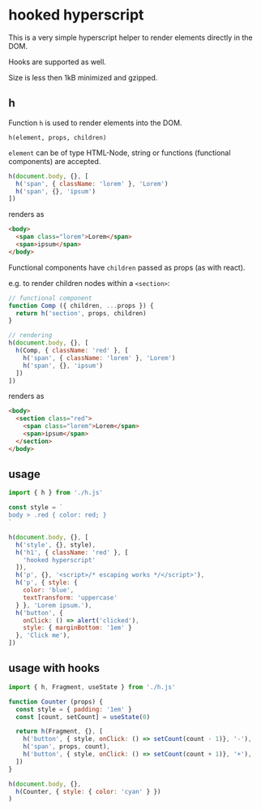 # hooked hyperscript 

This is a very simple hyperscript helper to render elements directly in the DOM.

Hooks are supported as well.

Size is less then 1kB minimized and gzipped.

## h

Function `h` is used to render elements into the DOM.

    h(element, props, children)

`element` can be of type HTML-Node, string or functions (functional components) are accepted.

```js
h(document.body, {}, [
  h('span', { className: 'lorem' }, 'Lorem')
  h('span', {}, 'ipsum')
])
```

renders as 

```html
<body>
  <span class="lorem">Lorem</span>
  <span>ipsum</span>
</body>
```

Functional components have `children` passed as props (as with react).

e.g. to render children nodes within a `<section>`:  
```js
// functional component
function Comp ({ children, ...props }) {
  return h('section', props, children)
}

// rendering
h(document.body, {}, [
  h(Comp, { className: 'red' }, [
    h('span', { className: 'lorem' }, 'Lorem')
    h('span', {}, 'ipsum')
  ])
])
```

renders as 

```html
<body>
  <section class="red">
    <span class="lorem">Lorem</span>
    <span>ipsum</span>
  </section>
</body>
```

## usage

```js
import { h } from './h.js'

const style = `
body > .red { color: red; } 
`

h(document.body, {}, [
  h('style', {}, style),
  h('h1', { className: 'red' }, [
    'hooked hyperscript'
  ]),
  h('p', {}, '<script>/* escaping works */</script>'),
  h('p', { style: { 
    color: 'blue', 
    textTransform: 'uppercase' 
  } }, 'Lorem ipsum.'),
  h('button', { 
    onClick: () => alert('clicked'), 
    style: { marginBottom: '1em' } 
  }, 'Click me'),
])
```

## usage with hooks

```js
import { h, Fragment, useState } from './h.js'

function Counter (props) {
  const style = { padding: '1em' }
  const [count, setCount] = useState(0)

  return h(Fragment, {}, [
    h('button', { style, onClick: () => setCount(count - 1)}, '-'),
    h('span', props, count),
    h('button', { style, onClick: () => setCount(count + 1)}, '+'),
  ])
}

h(document.body, {}, 
  h(Counter, { style: { color: 'cyan' } })
)
```
